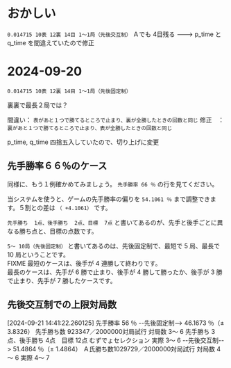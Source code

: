 # おかしい

 `0.014715 10表 12裏 14目 1～1局（先後交互制）`
Ａでも 4目残る ---> p_time と q_time を間違えていたので修正


# 2024-09-20

`0.014715 10表 12裏 14目 1～1局（先後固定制）`

裏裏で最長２局では？  

間違い： `表があと１つで勝てるところで止まり、裏が全勝したときの回数と同じ`
修正　： `裏があと１つで勝てるところで止まり、表が全勝したときの回数と同じ`

p_time, q_time 四捨五入していたので、切り上げに変更


## 先手勝率６６％のケース

同様に、もう１例確かめてみましょう。 `先手勝率 66 ％` の行を見てください。  

当システムを使うと、ゲームの先手勝率の偏りを `54.1061 ％` まで調整できます。５割との差は `（ +4.1061）` です。  

`先手勝ち  1点、後手勝ち  2点、目標  7点` と書いてあるのが、先手と後手ごとに異なる勝ち点と、目標の点数です。  

`5～ 10局（先後固定制）` と書いてあるのは、先後固定制で、最短で 5 局、最長で 10 局ということです。  
FIXME 最短のケースは、後手が 4 連勝して終わりです。  
最長のケースは、先手が 6 勝で止まり、後手が 4 勝して勝ったか、後手が 3 勝で止まり、先手が 7 勝したケースです。  


## 先後交互制での上限対局数

[2024-09-21 14:41:22.260125]  先手勝率 56 ％ --先後固定制-->  46.1673 ％（±  3.8326）    先手勝ち数 923347／2000000対局試行    対局数  3～ 6  先手勝ち 3点、後手勝ち 4点　目標 12点    むずでょセレクション
                                                                                                                           実際    3～ 6
                                            --先後交互制-->  51.4864 ％（±  1.4864）    Ａ氏勝ち数1029729／2000000対局試行    対局数  4～ 6
                                                                                                                           実際    4～ 7
